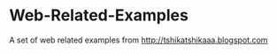 Web-Related-Examples
====================

A set of web related examples from http://tshikatshikaaa.blogspot.com